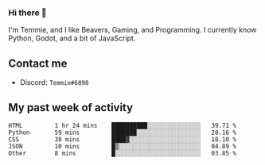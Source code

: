 ### Hi there 👋
I'm Temmie, and I like Beavers, Gaming, and Programming. I currently know Python, Godot, and a bit of JavaScript.

## Contact me
* Discord: `Temmie#6898`

## My past week of activity
<!--START_SECTION:waka-->

```text
HTML         1 hr 24 mins    ██████████░░░░░░░░░░░░░░░   39.71 %
Python       59 mins         ███████░░░░░░░░░░░░░░░░░░   28.16 %
CSS          38 mins         ████▓░░░░░░░░░░░░░░░░░░░░   18.10 %
JSON         10 mins         █▒░░░░░░░░░░░░░░░░░░░░░░░   04.89 %
Other        8 mins          █░░░░░░░░░░░░░░░░░░░░░░░░   03.85 %
```

<!--END_SECTION:waka-->
